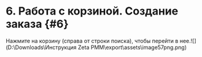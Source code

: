 # 6\. Работа с корзиной. Создание заказа {#6}

Нажмите на корзину (справа от строки поиска), чтобы перейти в нее.![](D:\Downloads\Инструкция Zeta РММ\export\assets\image57png.png)